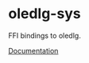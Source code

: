 # oledlg-sys #
FFI bindings to oledlg.

[Documentation](https://retep998.github.io/doc/oledlg-sys/)
